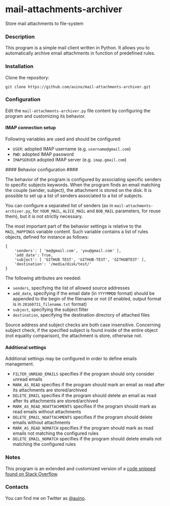 # mail-attachments-archiver
Store mail attachments to file-system

### Description ###

This program is a simple mail client written in Python.
It allows you to automatically archive email attachments in function of predefined rules.

### Installation ###

Clone the repository:

```
git clone https://github.com/auino/mail-attachments-archiver.git
```

### Configuration ###

Edit the `mail-attachments-archiver.py` file content by configuring the program and customizing its behavior.

#### IMAP connection setup ####

Following variables are used and should be configured:
 * `USER`: adopted IMAP username (e.g. `username@gmail.com`)
 * `PWD`: adopted IMAP password
 * `IMAPSERVER` adopted IMAP server (e.g. `imap.gmail.com`)

#### Behavior configuration ####

The behavior of the program is configured by associating specific senders to specific subjects keywords.
When the program finds an email matching the couple (sender, subject), the attachment is stored on the disk.
It is possible to set up a list of senders associated to a list of subjects.

You can configure a separated list of senders (as in `mail-attachments-archiver.py`, for `YOUR_MAIL`, `ALICE_MAIL` and `BOB_MAIL` parameters, for reuse them), but it is not strictly necessary.

The most important part of the behavior settings is relative to the `MAIL_MAPPINGS` variable content.
Such variable contains a list of rules objects, defined for instance as follows:

```
{
	'senders': [ 'me@gmail.com', 'you@gmail.com' ],
	'add_date': True,
	'subject': [ 'GITHUB TEST', 'GITHUB-TEST', 'GITHUBTEST' ],
	'destination': '/media/disk/test/'
}
```

The following attributes are needed:
 * `senders`, specifying the list of allowed source addresses
 * `add_date`, specifying if the email date (in `YYYYMMDD` format) should be appended to the begin of the filename or not (if enabled, output format is in `20160731_filename.txt` format)
 * `subject`, specifying the subject filter
 * `destination`, specifying the destination directory of attached files

Source address and subject checks are both case insensitive.
Concerning subject check, if the specified subject is found inside of the entire object (not equality comparison), the attachment is store, otherwise not.

#### Additional settings ####

Additional settings may be configured in order to define emails management.
 * `FILTER_UNREAD_EMAILS` specifies if the program should only consider unread emails
 * `MARK_AS_READ` specifies if the program should mark an email as read after its attachments are stored/archived
 * `DELETE_EMAIL` specifies if the program should delete an email as read after its attachments are stored/archived
 * `MARK_AS_READ_NOATTACHMENTS` specifies if the program should mark as read emails without attachments
 * `DELETE_EMAIL_NOATTACHMENTS` specifies if the program should delete emails without attachments
 * `MARK_AS_READ_NOMATCH` specifies if the program should mark as read emails not matching the configured rules
 * `DELETE_EMAIL_NOMATCH` specifies if the program should delete emails not matching the configured rules

### Notes ###

This program is an extended and customized version of a [code snipped found on Stack Overflow](http://stackoverflow.com/questions/10182499/how-do-i-download-only-unread-attachments-from-a-specific-gmail-label).

### Contacts ###

You can find me on Twitter as [@auino](https://twitter.com/auino).
